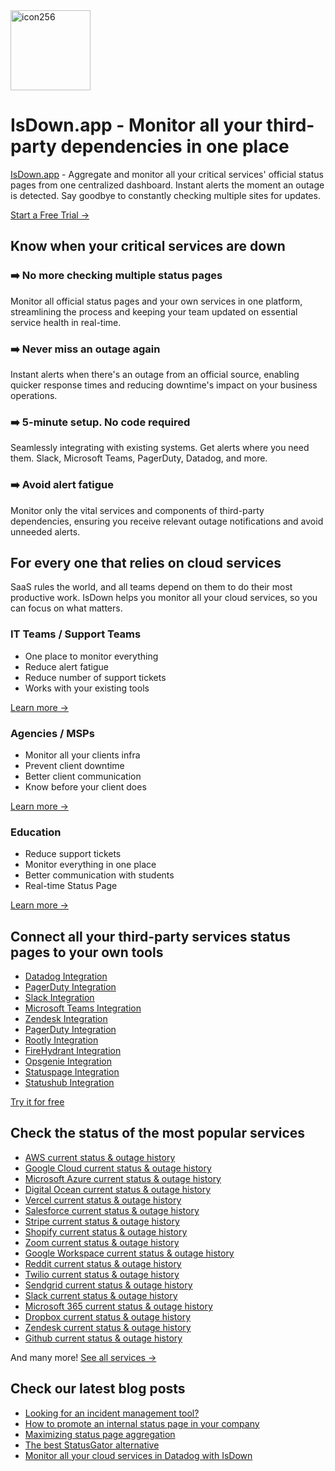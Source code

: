 
<img width="128" alt="icon256" src="https://github.com/isdown/.github/assets/61933/16320a0e-7121-4080-a33c-78dfb2b7923f">

# IsDown.app - Monitor all your third-party dependencies in one place

[IsDown.app](https://isdown.app?utm_source=github-profile) - Aggregate and monitor all your critical services' official status pages from one centralized dashboard. Instant alerts the moment an outage is detected. Say goodbye to constantly checking multiple sites for updates.

[Start a Free Trial →](https://isdown.app/users/sign_up?cta=github-profile)

## Know when your critical services are down

### ➡️ No more checking multiple status pages

Monitor all official status pages and your own services in one platform, streamlining the process and keeping your team updated on essential service health in real-time.

### ➡️ Never miss an outage again

Instant alerts when there's an outage from an official source, enabling quicker response times and reducing downtime's impact on your business operations.

### ➡️ 5-minute setup. No code required

Seamlessly integrating with existing systems. Get alerts where you need them. Slack, Microsoft Teams, PagerDuty, Datadog, and more.

### ➡️ Avoid alert fatigue

Monitor only the vital services and components of third-party dependencies, ensuring you receive relevant outage notifications and avoid unneeded alerts.

## For every one that relies on cloud services

SaaS rules the world, and all teams depend on them to do their most productive work. IsDown helps you monitor all your cloud services, so you can focus on what matters.

### IT Teams / Support Teams
- One place to monitor everything
- Reduce alert fatigue
- Reduce number of support tickets
- Works with your existing tools
  
[Learn more →](https://isdown.app/for-it-teams?utm_source=github-profile)

### Agencies / MSPs
- Monitor all your clients infra
- Prevent client downtime
- Better client communication
- Know before your client does
  
[Learn more →](https://isdown.app/for-managed-service-providers?utm_source=github-profile)

### Education
- Reduce support tickets
- Monitor everything in one place
- Better communication with students
- Real-time Status Page
  
[Learn more →](https://isdown.app/for-k12-schools?utm_source=github-profile)

## Connect all your third-party services status pages to your own tools

- [Datadog Integration](https://isdown.app/datadog-integration)
- [PagerDuty Integration](https://isdown.app/pagerduty-integration)
- [Slack Integration](https://isdown.app/slack-integration)
- [Microsoft Teams Integration](https://isdown.app/teams-integration)
- [Zendesk Integration](https://isdown.app/zendesk-integration)
- [PagerDuty Integration](https://isdown.app/pagerduty-integration)
- [Rootly Integration](https://isdown.app/rootly-integration)
- [FireHydrant Integration](https://isdown.app/firehydrant-integration)
- [Opsgenie Integration](https://isdown.app/opsgenie-integration)
- [Statuspage Integration](https://isdown.app/statuspage-integration)
- [Statushub Integration](https://isdown.app/statushub-integration)

[Try it for free](https://isdown.app/users/sign_up)

## Check the status of the most popular services

- [AWS current status & outage history](https://isdown.app/status/aws)
- [Google Cloud current status & outage history](https://isdown.app/status/google-cloud)
- [Microsoft Azure current status & outage history](https://isdown.app/status/azure)
- [Digital Ocean current status & outage history](https://isdown.app/status/digitalocean)
- [Vercel current status & outage history](https://isdown.app/status/vercel)
- [Salesforce current status & outage history](https://isdown.app/status/salesforce)
- [Stripe current status & outage history](https://isdown.app/status/stripe)
- [Shopify current status & outage history](https://isdown.app/status/shopify)
- [Zoom current status & outage history](https://isdown.app/status/zoom)
- [Google Workspace current status & outage history](https://isdown.app/status/google-workspace)
- [Reddit current status & outage history](https://isdown.app/status/reddit)
- [Twilio current status & outage history](https://isdown.app/status/twilio)
- [Sendgrid current status & outage history](https://isdown.app/status/sendgrid)
- [Slack current status & outage history](https://isdown.app/status/slack)
- [Microsoft 365 current status & outage history](https://isdown.app/status/microsoft-365)
- [Dropbox current status & outage history](https://isdown.app/status/dropbox)
- [Zendesk current status & outage history](https://isdown.app/status/zendesk)
- [Github current status & outage history](https://isdown.app/status/github)

And many more! [See all services →](https://isdown.app/integrations)

## Check our latest blog posts

- [Looking for an incident management tool?](https://isdown.app/blog/looking-for-an-incident-management-tool)
- [How to promote an internal status page in your company](https://isdown.app/blog/how-to-promote-an-internal-status-page-in-your-company)
- [Maximizing status page aggregation](https://isdown.app/blog/unlocking-efficiency-through-unified-monitoring-maximizing-status-page-aggregation)
- [The best StatusGator alternative](https://isdown.app/blog/the-best-statusgator-alternative)
- [Monitor all your cloud services in Datadog with IsDown](https://isdown.app/blog/monitor-all-your-cloud-services-in-datadog-with-isdown)

